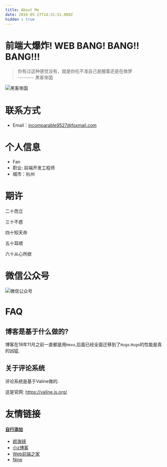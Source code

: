 ```yaml
---
title: About Me
date: 2016-05-27T14:31:51.000Z
hidden : true
---
```

# 前端大爆炸! WEB BANG! BANG!! BANG!!!

> 你有过这种感觉没有，就是你吃不准自己是醒着还是在做梦 <br>
-------- 黑客帝国

![黑客帝国](https://static.alili.tech/images/hack.jpg)


# 联系方式

- Email：incomparable9527@foxmail.com


# 个人信息

- Fan
- 职业: 前端开发工程师
- 城市：杭州



# 期许
二十而立

三十不惑

四十知天命

五十耳顺

六十从心所欲


# 微信公众号

![微信公众号](https://alili.tech/qr_tips.png)

# FAQ
## 博客是基于什么做的?
博客在18年11月之前一直都是用`Hexo`,后面已经全面迁移到了`Hugo`.`Hugo`的性能是真的凶猛.

## 关于评论系统
评论系统是基于Valine做的.

这是官网: https://valine.js.org/

# 友情链接
#### [自行添加](https://github.com/Fantasy9527/alili.tech/blob/master/content/about/_index.md)

 - [颜海镜](https://yanhaijing.com/)
 - [小z博客](https://www.xiaoz.me/)
 - [Web前端之家](http://www.jiangweishan.com/)
 - [Nine](https://www.hellonine.top/)







 

